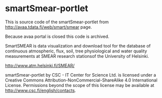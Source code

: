 smartSmear-portlet
==================

This is source code of the smartSmear-portlet from http://avaa.tdata.fi/web/smart/smear page.

Because avaa portal is closed this code is archived.

SmartSMEAR is data visualization and download tool for the database of continuous atmospheric, flux, soil, tree physiological and water quality measurements at SMEAR research stationsof the University of Helsinki. 

http://www.atm.helsinki.fi/SMEAR/

smartSmear-portlet by CSC - IT Center for Science Ltd. is licensed under a Creative Commons Attribution-NonCommercial-ShareAlike 4.0 International License.
Permissions beyond the scope of this license may be available at http://www.csc.fi/english/contacts.
